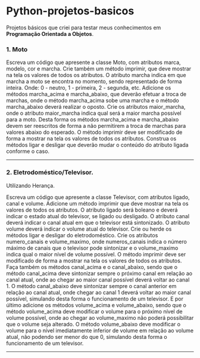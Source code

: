 # Python-projetos-basicos
 Projetos básicos que criei para testar meus conhecimentos em **Programação Orientada a Objetos**.

### 1. Moto

Escreva um código que apresente a classe Moto, com atributos marca, modelo, cor e marcha. Crie também um método imprimir, que deve mostrar na tela os valores de todos os atributos. O atributo marcha indica em que marcha a moto se encontra no momento, sendo representado de forma inteira. Onde: 0 - neutro, 1 - primeira, 2 - segunda, etc.
Adicione os métodos marcha_acima e marcha_abaixo, que deverão efetuar a troca de marchas, onde o método marcha_acima sobe uma marcha e o método marcha_abaixo deverá realizar o oposto.
Crie os atributos maior_marcha, onde o atributo maior_marcha indica qual será a maior marcha possível para a moto. Desta forma os métodos marcha_acima e marcha_abaixo devem ser reescritos de forma a não permitirem a troca de marchas para valores abaixo do esperado. O método imprimir deve ser modificado de forma a mostrar na tela os valores de todos os atributos.
Construa os métodos ligar e desligar que deverão mudar o conteúdo do atributo ligada conforme o caso.
***

### 2. Eletrodoméstico/Televisor. 

Utilizando Herança.

Escreva um código que apresente a classe Televisor, com atributos ligado, canal e volume. Adicione um método imprimir que deve mostrar na tela os valores de todos os atributos. O atributo ligado será boleano e deverá indicar o estado atual do televisor, se ligado ou desligado. O atributo canal deverá indicar o canal atual em que o televisor está sintonizado. O atributo volume deverá indicar o volume atual do televisor. Crie ou herde os métodos ligar e desligar do eletrodoméstico. Crie os atributos numero_canais e volume_maximo, onde numeros_canais indica o número máximo de canais que o televisor pode sintonizar e o volume_maximo indica qual o maior nível de volume possível. O método imprimir deve ser modificado de forma a mostrar na tela os valores de todos os atributos. Faça também os métodos canal_acima e o canal_abaixo, sendo que o método canal_acima deve sintonizar sempre o próximo canal em relação ao canal atual, onde ao chegar ao maior canal possível deverá voltar ao canal 1. O método canal_abaixo deve sintonizar sempre o canal anterior em relação ao canal atual, onde chegar ao canal 1 deverá voltar ao maior canal possível, simulando desta forma o funcionamento de um televisor. E por último adicione os métodos volume_acima e volume_abaixo, sendo que o método volume_acima deve modificar o volume para o próximo nível de volume possível, onde ao chegar ao volume_maximo não poderá possibilitar que o volume seja alterado. O método volume_abaixo deve modificar o volume para o nível imediatamente inferior de volume em relação ao volume atual, não podendo ser menor do que 0, simulando desta forma o funcionamento de um televisor.
***
